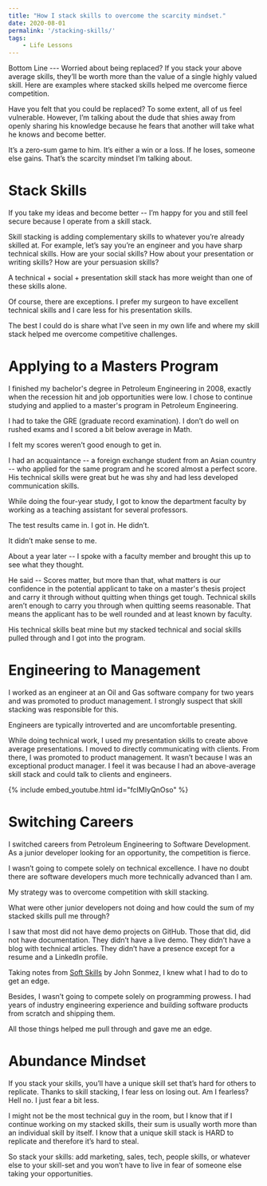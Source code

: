 ```yaml
---
title: "How I stack skills to overcome the scarcity mindset."
date: 2020-08-01
permalink: '/stacking-skills/'
tags:
    - Life Lessons
---
```


Bottom Line --- Worried about being replaced? If you stack your above average skills, they’ll be worth more than the value of a single highly valued skill. Here are examples where stacked skills helped me overcome fierce competition.

Have you felt that you could be replaced? To some extent, all of us feel vulnerable. However, I’m talking about the dude that shies away from openly sharing his knowledge because he fears that another will take what he knows and become better.

It’s a zero-sum game to him. It’s either a win or a loss. If he loses, someone else gains. That’s the scarcity mindset I’m talking about.

# Stack Skills

If you take my ideas and become better -- I’m happy for you and still feel secure because I operate from a skill stack.

Skill stacking is adding complementary skills to whatever you’re already skilled at. For example, let’s say you’re an engineer and you have sharp technical skills. How are your social skills? How about your presentation or writing skills? How are your persuasion skills?

A technical + social + presentation skill stack has more weight than one of these skills alone.

Of course, there are exceptions. I prefer my surgeon to have excellent technical skills and I care less for his presentation skills.

The best I could do is share what I’ve seen in my own life and where my skill stack helped me overcome competitive challenges.

# Applying to a Masters Program

I finished my bachelor's degree in Petroleum Engineering in 2008, exactly when the recession hit and job opportunities were low. I chose to continue studying and applied to a master's program in Petroleum Engineering.

I had to take the GRE (graduate record examination). I don’t do well on rushed exams and I scored a bit below average in Math.

I felt my scores weren’t good enough to get in.

I had an acquaintance -- a foreign exchange student from an Asian country -- who applied for the same program and he scored almost a perfect score. His technical skills were great but he was shy and had less developed communication skills.

While doing the four-year study, I got to know the department faculty by working as a teaching assistant for several professors.

The test results came in. I got in. He didn’t.

It didn’t make sense to me.

About a year later -- I spoke with a faculty member and brought this up to see what they thought.

He said -- Scores matter, but more than that, what matters is our confidence in the potential applicant to take on a master's thesis project and carry it through without quitting when things get tough. Technical skills aren’t enough to carry you through when quitting seems reasonable. That means the applicant has to be well rounded and at least known by faculty.

His technical skills beat mine but my stacked technical and social skills pulled through and I got into the program.

# Engineering to Management

I worked as an engineer at an Oil and Gas software company for two years and was promoted to product management. I strongly suspect that skill stacking was responsible for this.

Engineers are typically introverted and are uncomfortable presenting.

While doing technical work, I used my presentation skills to create above average presentations. I moved to directly communicating with clients. From there, I was promoted to product management. It wasn’t because I was an exceptional product manager. I feel it was because I had an above-average skill stack and could talk to clients and engineers.

{% include embed_youtube.html id="fcIMIyQnOso" %}

# Switching Careers

I switched careers from Petroleum Engineering to Software Development. As a junior developer looking for an opportunity, the competition is fierce.

I wasn’t going to compete solely on technical excellence. I have no doubt there are software developers much more technically advanced than I am.

My strategy was to overcome competition with skill stacking.

What were other junior developers not doing and how could the sum of my stacked skills pull me through?

I saw that most did not have demo projects on GitHub. Those that did, did not have documentation. They didn’t have a live demo. They didn’t have a blog with technical articles. They didn’t have a presence except for a resume and a LinkedIn profile.

Taking notes from [Soft Skills](https://www.amazon.com/Soft-Skills-software-developers-manual/dp/1617292397) by John Sonmez, I knew what I had to do to get an edge.

Besides, I wasn’t going to compete solely on programming prowess. I had years of industry engineering experience and building software products from scratch and shipping them.

All those things helped me pull through and gave me an edge.

# Abundance Mindset

If you stack your skills, you’ll have a unique skill set that’s hard for others to replicate. Thanks to skill stacking, I fear less on losing out. Am I fearless? Hell no. I just fear a bit less.

I might not be the most technical guy in the room, but I know that if I continue working on my stacked skills, their sum is usually worth more than an individual skill by itself. I know that a unique skill stack is HARD to replicate and therefore it’s hard to steal.

So stack your skills: add marketing, sales, tech, people skills, or whatever else to your skill-set and you won’t have to live in fear of someone else taking your opportunities.